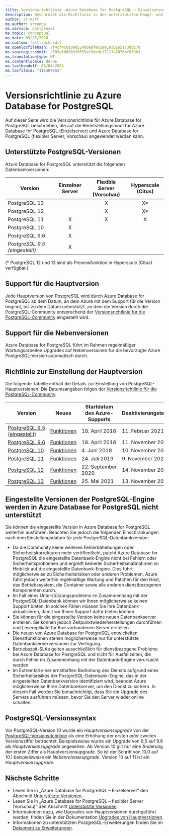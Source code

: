 ```yaml
---
title: Versionsrichtlinie –Azure Database for PostgreSQL – Einzelserver und flexibler Server (Vorschau)
description: Beschreibt die Richtlinie zu den unterstützten Haupt- und Nebenversionen von Postgres in Azure Database for PostgreSQL (Einzelserver).
author: sr-msft
ms.author: srranga
ms.service: postgresql
ms.topic: conceptual
ms.date: 05/25/2020
ms.custom: fasttrack-edit
ms.openlocfilehash: 7f4cf4c0109d524d0a8fe62ae1930165173db170
ms.sourcegitcommit: c385af80989f6555ef3dadc17117a78764f83963
ms.translationtype: HT
ms.contentlocale: de-DE
ms.lasthandoff: 06/04/2021
ms.locfileid: "111407055"
---
```

# <a name="azure-database-for-postgresql-versioning-policy"></a>Versionsrichtlinie zu Azure Database for PostgreSQL

Auf dieser Seite wird die Versionsrichtlinie für Azure Database for PostgreSQL beschrieben, die auf die Bereitstellungsmodi für Azure Database for PostgreSQL (Einzelserver) und Azure Database for PostgreSQL (flexibler Server, Vorschau) angewendet werden kann.

## <a name="supported--postgresql-versions"></a>Unterstützte PostgreSQL-Versionen

Azure Database for PostgreSQL unterstützt die folgenden Datenbankversionen:

| Version | Einzelner Server | Flexible Server (Vorschau) | Hyperscale (Citus) |
| ----- | :------: | :----: | :----: |
| PostgreSQL 13 |  | X  | X\* |
| PostgreSQL 12 |  | X  | X\* |
| PostgreSQL 11 | X | X | X |
| PostgreSQL 10 | X |  |  |
| PostgreSQL 9.6 | X |  |  |
| *PostgreSQL 9.5 (eingestellt)* | X |  |  |

(\* PostgreSQL 12 und 13 sind als Previewfunktion in Hyperscale (Citus) verfügbar.)

## <a name="major-version-support"></a>Support für die Hauptversion
Jede Hauptversion von PostgreSQL wird durch Azure Database for PostgreSQL ab dem Datum, an dem Azure mit dem Support für die Version beginnt, bis zu dem Datum unterstützt, an dem die Version durch die PostgreSQL-Community entsprechend der [Versionsrichtlinie für die PostgreSQL-Community](https://www.postgresql.org/support/versioning/) eingestellt wird.

## <a name="minor-version-support"></a>Support für die Nebenversionen
Azure Database for PostgreSQL führt im Rahmen regelmäßiger Wartungsarbeiten Upgrades auf Nebenversionen für die bevorzugte Azure PostgreSQL-Version automatisch durch. 

## <a name="major-version-retirement-policy"></a>Richtlinie zur Einstellung der Hauptversion
Die folgende Tabelle enthält die Details zur Einstellung von PostgreSQL-Hauptversionen. Die Datumsangaben folgen der [Versionsrichtlinie für die PostgreSQL-Community](https://www.postgresql.org/support/versioning/).

| Version | Neues | Startdatum des Azure-Supports | Deaktivierungstermin|
| ----- | ----- | ------ | ----- |
| [PostgreSQL 9.5 (eingestellt)](https://www.postgresql.org/about/news/postgresql-132-126-1111-1016-9621-and-9525-released-2165/)| [Funktionen](https://www.postgresql.org/docs/9.5/release-9-5.html)  | 18. April 2018   | 11. Februar 2021
| [PostgreSQL 9.6](https://www.postgresql.org/about/news/postgresql-96-released-1703/) | [Funktionen](https://wiki.postgresql.org/wiki/NewIn96) | 18. April 2018  | 11. November 2021
| [PostgreSQL 10](https://www.postgresql.org/about/news/postgresql-10-released-1786/) | [Funktionen](https://wiki.postgresql.org/wiki/New_in_postgres_10) | 4. Juni 2018  | 10. November 2022
| [PostgreSQL 11](https://www.postgresql.org/about/news/postgresql-11-released-1894/) | [Funktionen](https://www.postgresql.org/docs/11/release-11.html) | 24. Juli 2019  | 9\. November 2023
| [PostgreSQL 12](https://www.postgresql.org/about/news/postgresql-12-released-1976/) | [Funktionen](https://www.postgresql.org/docs/12/release-12.html) | 22. September 2020  | 14. November 2024
| [PostgreSQL 13](https://www.postgresql.org/about/news/postgresql-13-released-2077/) | [Funktionen](https://www.postgresql.org/docs/13/release-13.html) | 25. Mai 2021   | 13. November 2025

## <a name="retired-postgresql-engine-versions-not-supported-in-azure-database-for-postgresql"></a>Eingestellte Versionen der PostgreSQL-Engine werden in Azure Database for PostgreSQL nicht unterstützt

Sie können die eingestellte Version in Azure Database for PostgreSQL weiterhin ausführen. Beachten Sie jedoch die folgenden Einschränkungen nach dem Einstellungsdatum für jede PostgreSQL-Datenbankversion:
- Da die Community keine weiteren Fehlerbehebungen oder Sicherheitskorrekturen mehr veröffentlicht, patcht Azure Database for PostgreSQL die eingestellte Datenbank-Engine nicht bei Fehlern oder Sicherheitsproblemen und ergreift keinerlei Sicherheitsmaßnahmen im Hinblick auf die eingestellte Datenbank-Engine. Dies führt möglicherweise zu Sicherheitsrisiken oder anderen Problemen. Azure führt jedoch weiterhin regelmäßige Wartung und Patchen für den Host, das Betriebssystem, die Container sowie alle anderen dienstbezogenen Komponenten durch.
- Im Fall eines Unterstützungsproblems im Zusammenhang mit der PostgreSQL-Datenbank können wir Ihnen möglicherweise keinen Support bieten. In solchen Fällen müssen Sie Ihre Datenbank aktualisieren, damit wir Ihnen Support dafür bieten können.
- Sie können für die eingestellte Version keine neuen Datenbankserver erstellen. Sie können jedoch Zeitpunktwiederherstellungen durchführen und Lesereplikate für Ihre vorhandenen Server erstellen.
- Die neuen von Azure Database for PostgreSQL entwickelten Dienstfunktionen stehen möglicherweise nur für unterstützte Datenbankserverversionen zur Verfügung.
- Betriebszeit-SLAs gelten ausschließlich für dienstbezogene Probleme bei Azure Database for PostgreSQL und nicht für Ausfallzeiten, die durch Fehler im Zusammenhang mit der Datenbank-Engine verursacht werden.  
- Im Extremfall einer ernsthaften Bedrohung des Diensts aufgrund eines Sicherheitsrisikos der PostgreSQL-Datenbank-Engine, das in der eingestellten Datenbankversion identifiziert wird, beendet Azure möglicherweise Ihren Datenbankserver, um den Dienst zu sichern. In diesem Fall werden Sie benachrichtigt, dass Sie ein Upgrade des Servers ausführen müssen, bevor Sie den Server wieder online schalten.

## <a name="postgresql-version-syntax"></a>PostgreSQL-Versionssyntax
Vor PostgreSQL-Version 10 wurde ein _Hauptversionsupgrade_ von der [PostgreSQL-Versionsrichtlinie](https://www.postgresql.org/support/versioning/) als eine Erhöhung der ersten _oder_ zweiten Versionsziffer betrachtet. Beispielsweise wurde ein Upgrade von 9.5 auf 9.6 als _Hauptversionsupgrade_ angesehen. Ab Version 10 gilt nur eine Änderung der ersten Ziffer als Hauptversionsupgrade. So ist der Schritt von 10.0 auf 10.1 beispielsweise ein _Nebenreleaseupgrade_. Version 10 auf 11 ist ein _Hauptversionsupgrade_.

## <a name="next-steps"></a>Nächste Schritte
- Lesen Sie in „Azure Database for PostgreSQL – Einzelserver“ den Abschnitt [Unterstützte Versionen](./concepts-supported-versions.md).
- Lesen Sie in „Azure Database for PostgreSQL – flexibler Server (Vorschau)“ den Abschnitt [Unterstützte Versionen](flexible-server/concepts-supported-versions.md).
- Informationen dazu, wie Upgrades von Hauptversionen durchgeführt werden, finden Sie in der Dokumentation [Upgrades von Hauptversionen](how-to-upgrade-using-dump-and-restore.md).
- Informationen zu unterstützten PostgreSQL-Erweiterungen finden Sie im [Dokument zu Erweiterungen](concepts-extensions.md).
